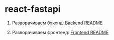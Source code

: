 # react-fastapi

1. Разворачиваем бэкенд:
[Backend README](../main/backend/README.md)

2. Разворачиваем фронтенд:
[Frontend README](../main/frontend/README.md)
